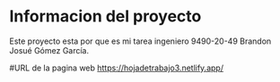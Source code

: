 # Informacion del proyecto
Este proyecto esta por que es mi tarea ingeniero 9490-20-49 Brandon Josué Gómez García.

#URL de la pagina web
https://hojadetrabajo3.netlify.app/
